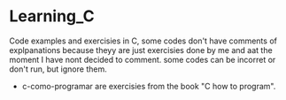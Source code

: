 # Learning_C

Code examples and exercisies in C, some codes  don't have comments of explpanations because theyy are just exercisies done by me and aat the moment I have nont decided to comment. some codes can be incorret or don't run, but ignore them. 

- c-como-programar are exercisies from the book "C how to program".
